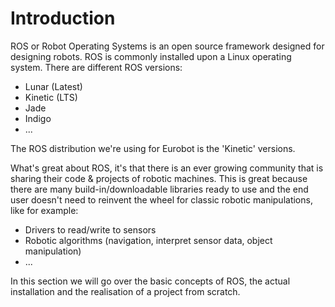 # Introduction
ROS or Robot Operating Systems is an open source framework designed for designing robots.
ROS is commonly installed upon a Linux operating system.
There are different ROS versions:
* Lunar (Latest)
* Kinetic (LTS)
* Jade
* Indigo
* ...

The ROS distribution we're using for Eurobot is the 'Kinetic' versions.

What's great about ROS, it's that there is an ever growing community that is sharing their code & projects of robotic machines. This is great because there are many build-in/downloadable libraries ready to use and the end user doesn't need to reinvent the wheel for classic robotic manipulations, like for example:
* Drivers to read/write to sensors
* Robotic algorithms (navigation, interpret sensor data, object manipulation)
* ...

In this section we will go over the basic concepts of ROS, the actual installation and the realisation of a project from scratch.
